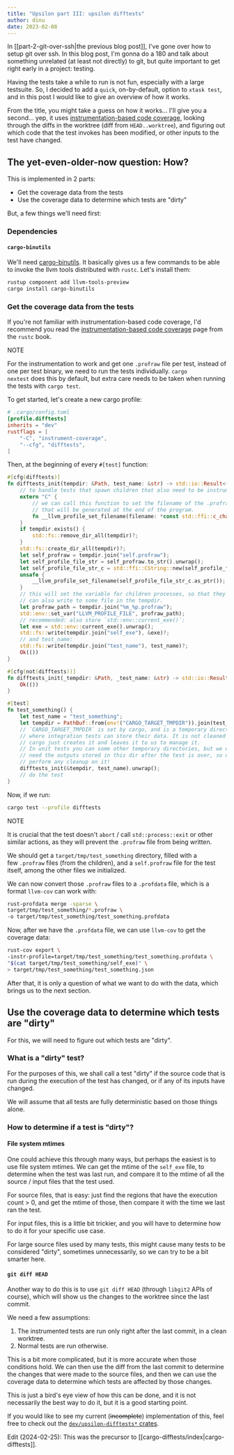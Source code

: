 ```yaml
---
title: "Upsilon part III: upsilon difftests"
author: dinu
date: 2023-02-08
---
```

In [[part-2-git-over-ssh|the previous blog post]], I've gone over how to setup git over ssh. In this blog post, I'm gonna do a 180 and talk about something unrelated (at least not directly) to git, but quite important to get right early in a project: testing.

Having the tests take a while to run is not fun, especially with a large testsuite. So, I decided to add a `quick`, on-by-default, option to `xtask test`, and in this post I would like to give an overview of how it works.

From the title, you might take a guess on how it works... I'll give you a second... yep, it uses [instrumentation-based code coverage](https://doc.rust-lang.org/rustc/instrument-coverage.html), looking through the diffs in the worktree (diff from `HEAD..worktree`), and figuring out which code that the test invokes has been modified, or other inputs to the test have changed.

## The yet-even-older-now question: How?

This is implemented in 2 parts:

- Get the coverage data from the tests
- Use the coverage data to determine which tests are "dirty"

But, a few things we'll need first:

### Dependencies

#### `cargo-binutils`

We'll need [cargo-binutils](https://github.com/rust-embedded/cargo-binutils). It basically gives us a few commands to be able to invoke the llvm tools distributed with `rustc`. Let's install them:

```bash
rustup component add llvm-tools-preview
cargo install cargo-binutils
```

### Get the coverage data from the tests

If you're not familiar with instrumentation-based code coverage, I'd recommend you read the [instrumentation-based code coverage](https://doc.rust-lang.org/rustc/instrument-coverage.html) page from the `rustc` book.

NOTE

For the instrumentation to work and get one `.profraw` file per test, instead of one per test binary, we need to run the tests individually. `cargo nextest` does this by default, but extra care needs to be taken when running the tests with `cargo test`.

To get started, let's create a new cargo profile:

```toml
# .cargo/config.toml
[profile.difftests]
inherits = "dev"
rustflags = [
	"-C", "instrument-coverage",
	"--cfg", "difftests",
]
```

Then, at the beginning of every `#[test]` function:

```rust
#[cfg(difftests)]
fn difftests_init(tempdir: &Path, test_name: &str) -> std::io::Result<()> {
	// to handle tests that spawn children that also need to be instrumented
	extern "C" {
		// we can call this function to set the filename of the .profraw file
		// that will be generated at the end of the program.
		fn __llvm_profile_set_filename(filename: *const std::ffi::c_char);
	}
	if tempdir.exists() {
        std::fs::remove_dir_all(tempdir)?;
    }
    std::fs::create_dir_all(tempdir)?;
    let self_profraw = tempdir.join("self.profraw");
    let self_profile_file_str = self_profraw.to_str().unwrap();
    let self_profile_file_str_c = std::ffi::CString::new(self_profile_file_str).unwrap();
    unsafe {
	    __llvm_profile_set_filename(self_profile_file_str_c.as_ptr());
    }
    // this will set the variable for children processes, so that they
    // can also write to some file in the tempdir.
    let profraw_path = tempdir.join("%m_%p.profraw");
    std::env::set_var("LLVM_PROFILE_FILE", profraw_path);
    // recommended: also store `std::env::current_exe()`:
    let exe = std::env::current_exe().unwrap();
    std::fs::write(tempdir.join("self_exe"), &exe)?;
    // and test_name:
    std::fs::write(tempdir.join("test_name"), test_name)?;
    Ok(())
}

#[cfg(not(difftests))]
fn difftests_init(_tempdir: &Path, _test_name: &str) -> std::io::Result<()> {
	Ok(())
}

#[test]
fn test_something() {
	let test_name = "test_something";
	let tempdir = PathBuf::from(env!("CARGO_TARGET_TMPDIR")).join(test_name);
	// `CARGO_TARGET_TMPDIR` is set by cargo, and is a temporary directory
	// where integration tests can store their data. It is not cleaned up,
	// cargo just creates it and leaves it to us to manage it.
	// In unit tests you can some other temporary directories, but we will
	// need the outputs stored in this dir after the test is over, so do not
	// perform any cleanup on it!
	difftests_init(&tempdir, test_name).unwrap();
	// do the test
}
```

Now, if we run:

```bash
cargo test --profile difftests
```

NOTE

It is crucial that the test doesn't `abort` / call `std::process::exit` or other similar actions, as they will prevent the `.profraw` file from being written.

We should get a `target/tmp/test_something` directory, filled with a few `.profraw` files (from the children), and a `self.profraw` file for the test itself, among the other files we initialized.

We can now convert those `.profraw` files to a `.profdata` file, which is a format `llvm-cov` can work with:

```bash
rust-profdata merge -sparse \
target/tmp/test_something/*.profraw \
-o target/tmp/test_something/test_something.profdata
```

Now, after we have the `.profdata` file, we can use `llvm-cov` to get the coverage data:

```bash
rust-cov export \
-instr-profile=target/tmp/test_something/test_something.profdata \
"$(cat target/tmp/test_something/self_exe)" \
> target/tmp/test_something/test_something.json
```

After that, it is only a question of what we want to do with the data, which brings us to the next section.

## Use the coverage data to determine which tests are "dirty"

For this, we will need to figure out which tests are "dirty".

### What is a "dirty" test?

For the purposes of this, we shall call a test "dirty" if the source code that is run during the execution of the test has changed, or if any of its inputs have changed.

We will assume that all tests are fully deterministic based on those things alone.

### How to determine if a test is "dirty"?

#### File system mtimes

One could achieve this through many ways, but perhaps the easiest is to use file system mtimes. We can get the mtime of the `self_exe` file, to determine when the test was last run, and compare it to the mtime of all the source / input files that the test used.

For source files, that is easy: just find the regions that have the execution count > 0, and get the mtime of those, then compare it with the time we last ran the test.

For input files, this is a little bit trickier, and you will have to determine how to do it for your specific use case.

For large source files used by many tests, this might cause many tests to be considered "dirty", sometimes unnecessarily, so we can try to be a bit smarter here.

#### `git diff HEAD`

Another way to do this is to use `git diff HEAD` (through `libgit2` APIs of course), which will show us the changes to the worktree since the last commit.

We need a few assumptions:

1. The instrumented tests are run only right after the last commit, in a clean worktree.
2. Normal tests are run otherwise.

This is a bit more complicated, but it is more accurate when those conditions hold. We can then use the diff from the last commit to determine the changes that were made to the source files, and then we can use the coverage data to determine which tests are affected by those changes.

This is just a bird's eye view of how this can be done, and it is not necessarily the best way to do it, but it is a good starting point.

If you would like to see my current (~~incomplete~~) implementation of this, feel free to check out the [`dev/upsilon-difftests*` crates](https://github.com/dnbln/upsilon/tree/trunk/dev).

Edit (2024-02-25): This was the precursor to [[cargo-difftests/index|cargo-difftests]].